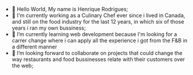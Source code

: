 - 👋 Hello World, My name is Henrique Rodrigues;
- 👀 I'm currently working as a Culinary Chef ever since i lived in Canada,
 and still on the food industry for the last 12 years,
 in which six of those years i ran my own bussiness;
- 🌱 I’m currently learning web development because I'm looking for a carrer change
 where i can apply all the experience i got from the F&B in a different manner
- 💞️ I’m looking forward to collaborate on projects that could change the
 way restaurants and food bussinesses relate with their customers over the web;
